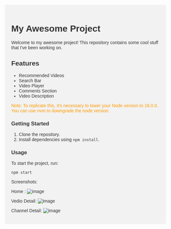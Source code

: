 <div style="font-family: 'Arial', sans-serif; background-color: #f2f2f2; padding: 20px; border-radius: 5px; color: #333;">

# My Awesome Project

Welcome to my awesome project! This repository contains some cool stuff that I've been working on.

## Features

- Recommended Videos
- Search Bar
- Video Player
- Comments Section
- Video Description

<div style="color: #ff9900;">
Note: To replicate this, it's necessary to lower your Node version to 16.0.0. You can use nvm to downgrade the node version.
</div>

### Getting Started

1. Clone the repository.
2. Install dependencies using `npm install`.

### Usage

To start the project, run:
```shell
npm start

```

Screenshots: 

Home : 
![image](https://github.com/adil-shabab/youtube-clone-website/assets/101416092/0c61258f-4f9f-4ccb-b077-a70fc1cfd77f)

Vedio Detail: 
![image](https://github.com/adil-shabab/youtube-clone-website/assets/101416092/0f12913b-e37e-4018-b220-a92d5c0a3879)

Channel Detail: 
![image](https://github.com/adil-shabab/youtube-clone-website/assets/101416092/c9103f07-d250-48d7-b602-65d43c583c0f)


</div>
